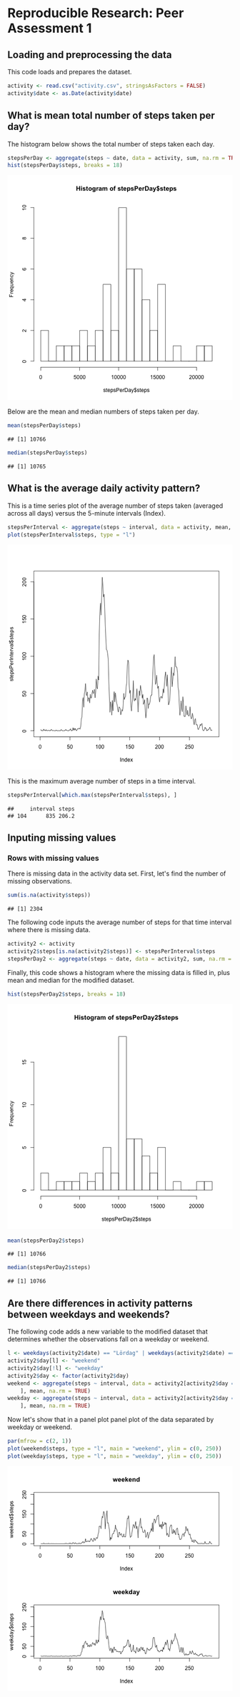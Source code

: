 # Reproducible Research: Peer Assessment 1


## Loading and preprocessing the data

This code loads and prepares the dataset.


```r
activity <- read.csv("activity.csv", stringsAsFactors = FALSE)
activity$date <- as.Date(activity$date)
```



## What is mean total number of steps taken per day?

The histogram below shows the total number of steps taken each day.


```r
stepsPerDay <- aggregate(steps ~ date, data = activity, sum, na.rm = TRUE)
hist(stepsPerDay$steps, breaks = 18)
```

![plot of chunk unnamed-chunk-2](figure/unnamed-chunk-2.png) 


Below are the mean and median numbers of steps taken per day.


```r
mean(stepsPerDay$steps)
```

```
## [1] 10766
```

```r
median(stepsPerDay$steps)
```

```
## [1] 10765
```



## What is the average daily activity pattern?

This is a time series plot of the average number of steps taken (averaged across all days) versus the 5-minute intervals (Index).


```r
stepsPerInterval <- aggregate(steps ~ interval, data = activity, mean, na.rm = TRUE)
plot(stepsPerInterval$steps, type = "l")
```

![plot of chunk unnamed-chunk-4](figure/unnamed-chunk-4.png) 


This is the maximum average number of steps in a time interval.


```r
stepsPerInterval[which.max(stepsPerInterval$steps), ]
```

```
##     interval steps
## 104      835 206.2
```



## Inputing missing values

### Rows with missing values

There is missing data in the activity data set.  First, let's find the number of missing observations.


```r
sum(is.na(activity$steps))
```

```
## [1] 2304
```


The following code inputs the average number of steps for that time interval where there is missing data.


```r
activity2 <- activity
activity2$steps[is.na(activity2$steps)] <- stepsPerInterval$steps
stepsPerDay2 <- aggregate(steps ~ date, data = activity2, sum, na.rm = TRUE)
```


Finally, this code shows a histogram where the missing data is filled in, plus mean and median for the modified dataset.


```r
hist(stepsPerDay2$steps, breaks = 18)
```

![plot of chunk unnamed-chunk-8](figure/unnamed-chunk-8.png) 

```r
mean(stepsPerDay2$steps)
```

```
## [1] 10766
```

```r
median(stepsPerDay2$steps)
```

```
## [1] 10766
```




## Are there differences in activity patterns between weekdays and weekends?

The following code adds a new variable to the modified dataset that determines whether the observations fall on a weekday or weekend.


```r
l <- weekdays(activity2$date) == "Lördag" | weekdays(activity2$date) == "Söndag"
activity2$day[l] <- "weekend"
activity2$day[!l] <- "weekday"
activity2$day <- factor(activity2$day)
weekend <- aggregate(steps ~ interval, data = activity2[activity2$day == "weekend", 
    ], mean, na.rm = TRUE)
weekday <- aggregate(steps ~ interval, data = activity2[activity2$day == "weekday", 
    ], mean, na.rm = TRUE)
```


Now let's show that in a panel plot panel plot of the data separated by weekday or weekend.


```r
par(mfrow = c(2, 1))
plot(weekend$steps, type = "l", main = "weekend", ylim = c(0, 250))
plot(weekday$steps, type = "l", main = "weekday", ylim = c(0, 250))
```

![plot of chunk unnamed-chunk-10](figure/unnamed-chunk-10.png) 


